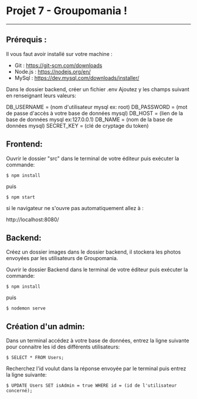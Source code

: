 # Projet 7 - Groupomania !
***
## Prérequis :

Il vous faut avoir installé sur votre machine :

* Git : https://git-scm.com/downloads
* Node.js : https://nodejs.org/en/
* MySql : https://dev.mysql.com/downloads/installer/

Dans le dossier backend,  créer un fichier .env
Ajoutez y les champs suivant en renseignant leurs valeurs: 

DB_USERNAME = (nom d'utilisateur mysql ex: root)
DB_PASSWORD = (mot de passe d'accès à votre base de données mysql)
DB_HOST = (lien de la base de données mysql ex:127.0.0.1)
DB_NAME = (nom de la base de données mysql)
SECRET_KEY = (clé de cryptage du token)

## Frontend:

Ouvrir le dossier "src" dans le terminal de votre éditeur puis exécuter la commande:
```
$ npm install
```
puis
```
$ npm start
```
si le navigateur ne s'ouvre pas automatiquement allez à :

http://localhost:8080/

## Backend:

Créez un dossier images dans le dossier backend, il stockera les photos envoyées par les utilisateurs de Groupomania.

Ouvrir le dossier Backend dans le terminal de votre éditeur puis exécuter la commande:
```
$ npm install
```
puis
```
$ nodemon serve
```
## Création d'un admin:
Dans un terminal accédez à votre base de données, entrez la ligne suivante pour connaitre les id des différents utilisateurs: 
```
$ SELECT * FROM Users;
```
Recherchez l'id voulut dans la réponse envoyée par le terminal puis entrez la ligne suivante:
```
$ UPDATE Users SET isAdmin = true WHERE id = (id de l'utilisateur concerné);
```